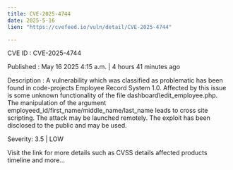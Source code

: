 ```yaml
---
title: CVE-2025-4744
date: 2025-5-16
lien: "https://cvefeed.io/vuln/detail/CVE-2025-4744"

---
```


CVE ID : CVE-2025-4744

Published :  May 16
2025
4:15 a.m. | 4 hours
41 minutes ago

Description : A vulnerability
which was classified as problematic
has been found in code-projects Employee Record System 1.0. Affected by this issue is some unknown functionality of the file dashboard\edit_employee.php. The manipulation of the argument employeed_id/first_name/middle_name/last_name leads to cross site scripting. The attack may be launched remotely. The exploit has been disclosed to the public and may be used.

Severity: 3.5 | LOW

Visit the link for more details
such as CVSS details
affected products
timeline
and more...
